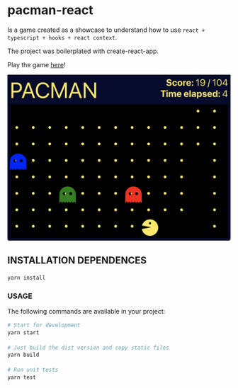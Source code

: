 # pacman-react
Is a game created as a showcase to understand how to use `react + typescript + hooks + react context`.

The project was boilerplated with create-react-app.

Play the game [here](https://mbfassnacht.github.io/pacman-react/)!

[![pacman](https://github.com/mbfassnacht/assets/raw/master/images/pacman-react/react-pacman.png)](https://github.com/mbfassnacht/assets/raw/master/images/pacman-react/react-pacman.png)


## INSTALLATION DEPENDENCES
```javascript
yarn install
```
### USAGE
The following commands are available in your project:
```bash
# Start for development
yarn start

# Just build the dist version and copy static files
yarn build

# Run unit tests
yarn test
```
